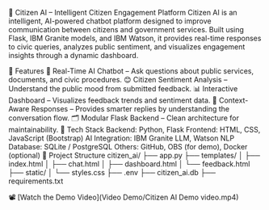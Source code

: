 🤖 Citizen AI – Intelligent Citizen Engagement Platform
Citizen AI is an intelligent, AI-powered chatbot platform designed to improve communication between citizens and government services. Built using Flask, IBM Granite models, and IBM Watson, it provides real-time responses to civic queries, analyzes public sentiment, and visualizes engagement insights through a dynamic dashboard.

📌 Features
💬 Real-Time AI Chatbot – Ask questions about public services, documents, and civic procedures.
😊 Citizen Sentiment Analysis – Understand the public mood from submitted feedback.
📊 Interactive Dashboard – Visualizes feedback trends and sentiment data.
🎯 Context-Aware Responses – Provides smarter replies by understanding the conversation flow.
🗂️ Modular Flask Backend – Clean architecture for maintainability.
🚀 Tech Stack
Backend: Python, Flask
Frontend: HTML, CSS, JavaScript (Bootstrap)
AI Integration: IBM Granite LLM, Watson NLP
Database: SQLite / PostgreSQL
Others: GitHub, OBS (for demo), Docker (optional)
📁 Project Structure
citizen_ai/
├── app.py
├── templates/
│ ├── index.html
│ ├── chat.html
│ ├── dashboard.html
│ └── feedback.html
├── static/
│ └── styles.css
├── .env
├── citizen_ai.db
├── requirements.txt




📽️ [Watch the Demo Video](Video Demo/Citizen AI Demo video.mp4)
